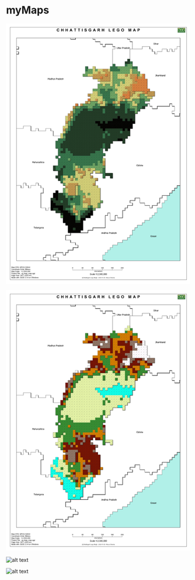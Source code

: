 # myMaps

![alt text](https://github.com/mayursharma1208/myMaps/blob/main/CG_lego.jpeg?raw=true)

![alt text](https://github.com/mayursharma1208/myMaps/blob/main/CG_lego_elev.jpeg?raw=true)

![alt text](https://github.com/mayursharma1208/myMaps/blob/main/cg_Drainage_Lines.png?raw=true)

![alt text](https://github.com/mayursharma1208/myMaps/blob/main/globe.png?raw=true)
